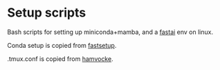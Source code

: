 # Setup scripts
Bash scripts for setting up miniconda+mamba, and a [fastai](https://docs.fast.ai/) env on linux.

Conda setup is copied from [fastsetup](https://github.com/fastai/fastsetup/).

.tmux.conf is copied from [hamvocke](https://github.com/hamvocke/dotfiles/tree/master/tmux).
